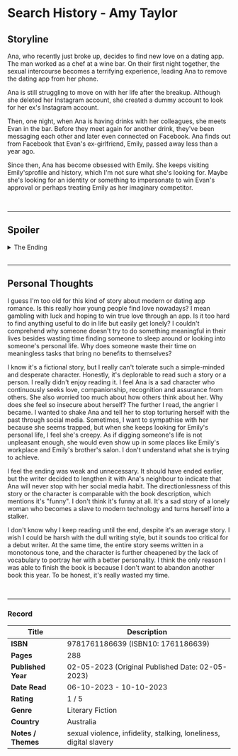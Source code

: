 # Search History - Amy Taylor

## Storyline
Ana, who recently just broke up, decides to find new love on a dating app. The man worked as a chef at a wine bar. On their first night together, the sexual intercourse becomes a terrifying experience, leading Ana to remove the dating app from her phone.

Ana is still struggling to move on with her life after the breakup. Although she deleted her Instagram account, she created a dummy account to look for her ex's Instagram account. 

Then, one night, when Ana is having drinks with her colleagues, she meets Evan in the bar. Before they meet again for another drink, they've been messaging each other and later even connected on Facebook. Ana finds out from Facebook that Evan's ex-girlfriend, Emily, passed away less than a year ago.

Since then, Ana has become obsessed with Emily. She keeps visiting Emily'sprofile and history, which I'm not sure what she's looking for. Maybe she's looking for an identity or something to impersonate to win Evan's approval or perhaps treating Emily as her imaginary competitor.

<br>

***

## Spoiler
<details>
  <summary>The Ending</summary>
  
- Emily died when riding her bike, which was hit by a driver who fled the scene.
- Through social media, Ana discovers that Emily's brother, Adrien, is a hairdresser. She gets a haircut at the salon and tries to pry for more information about Emily. During the haircut, Adrien tells her that Evan broke up with his sister before she died.
- Evan's friend Lauren reveals the truth of the relationship between Evan and Emily. Evan planned to split with Emily but didn't have the courage to tell her. After several months of consideration, Emily discovered that Evan was cheating with her best friend, Nadia.
- Evan and Ana have a big argument related to Emily. After several days, they finally confessed that they love each other. Ana thinks she finally has Evan for herself but later finds several sensual messages between Evan and Nadia, indicating they sleep together again. Ana walks off from Evan's house and never sees him again.
</details>

<br>

***
## Personal Thoughts
I guess I'm too old for this kind of story about modern or dating app romance. Is this really how young people find love nowadays? I mean gambling with luck and hoping to win true love through an app. Is it too hard to find anything useful to do in life but easily get lonely? I couldn't comprehend why someone doesn't try to do something meaningful in their lives besides wasting time finding someone to sleep around or looking into someone's personal life. Why does someone waste their time on meaningless tasks that bring no benefits to themselves?

I know it's a fictional story, but I really can't tolerate such a simple-minded and desperate character. Honestly, it's deplorable to read such a story or a person. I really didn't enjoy reading it. I feel Ana is a sad character who continuously seeks love, companionship, recognition and assurance from others. She also worried too much about how others think about her. Why does she feel so insecure about herself? The further I read, the angrier I became. I wanted to shake Ana and tell her to stop torturing herself with the past through social media. Sometimes, I want to sympathise with her because she seems trapped, but when she keeps looking for Emily's personal life, I feel she's creepy. As if digging someone's life is not unpleasant enough, she would even show up in some places like Emily's workplace and Emily's brother's salon. I don't understand what she is trying to achieve.

I feel the ending was weak and unnecessary. It should have ended earlier, but the writer decided to lengthen it with Ana's neighbour to indicate that Ana will never stop with her social media habit. The directionlessness of this story or the character is comparable with the book description, which mentions it's "funny". I don't think it's funny at all. It's a sad story of a lonely woman who becomes a slave to modern technology and turns herself into a stalker.

I don't know why I keep reading until the end, despite it's an average story. I wish I could be harsh with the dull writing style, but it sounds too critical for a debut writer. At the same time, the entire story seems written in a monotonous tone, and the character is further cheapened by the lack of vocabulary to portray her with a better personality. I think the only reason I was able to finish the book is because I don't want to abandon another book this year. To be honest, it's really wasted my time.

<br>

***
### Record
| Title | Description |
| -- | -- |
| **ISBN** | 9781761186639 (ISBN10: 1761186639) |
| **Pages** | 288 |
| **Published Year** | 02-05-2023 (Original Published Date: 02-05-2023) |
| **Date Read** | 06-10-2023 - 10-10-2023 |
| **Rating** | 1 / 5 |
| **Genre** | Literary Fiction |
| **Country** | Australia |
| **Notes / Themes** | sexual violence, infidelity, stalking, loneliness, digital slavery | 
